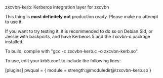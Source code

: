 zxcvbn-kerb: Kerberos integration layer for zxcvbn

This thing is **most definitely not** production ready.  Please make no 
attempt to use it.

If you want to try testing it, it is recommended to do so on Debian Sid, or Jessie with backports, and have Kerberos 5 and the zxcvbn-c package installed.

To build, compile with "gcc -c zxcvbn-kerb.c -o zxcvbn-kerb.so".

To use, edit your krb5.conf to include the following lines:

[plugins]
  pwqual = {
    module = strength:@moduledir@/zxcvbn-kerb.so
  }